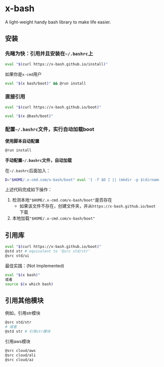 # x-bash

A light-weight handy bash library to make life easier.

## 安装

### 先睹为快：引用并且安装在`~/.bashrc`上

```bash
eval "$(curl https://x-bash.github.io/install)"
```

如果你是`x-cmd`用户

```bash
eval "$(x bash/boot)" && @run install
```

### 直接引用

```bash
eval "$(curl https://x-bash.github.io/boot)"
```

```bash
eval "$(x @bash/boot)"
```

### 配置`~/.bashrc`文件，实行自动加载boot

**使用脚本自动配置**

```bash
@run install
```

**手动配置`~/.bashrc`文件，自动加载**

在`~/.bashrc`后面加入：

```bash
D="$HOME/.x-cmd.com/x-bash/boot" eval '[ -f $D ] || (mkdir -p $(dirname $D) && curl "https://x-bash.github.io/boot" >$D) && source $D'
```

上述代码完成如下操作：

1. 检测本地`"$HOME/.x-cmd.com/x-bash/boot"`是否存在
    - 如果该文件不存在，创建文件夹，并从`https://x-bash.github.io/boot`下载
2. 本地加载`"$HOME/.x-cmd.com/x-bash/boot"`


## 引用库

```bash
eval "$(curl https://x-bash.github.io/boot)"
@std str # equivalent to '@src std/str'
@src std/ui
```

最佳实践：(Not Implemented)

```bash
eval "$(x bash)"
或者
source $(x which bash)
```

## 引用其他模块

例如，引用str模块

```bash
@src std/str
# 或者
@std str # 引用str模块
```

引用aws模块

```bash
@src cloud/aws
@src cloud/ali
@src cloud/az
```
